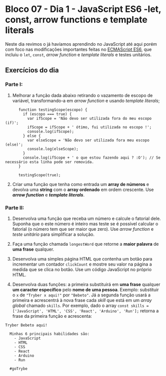# Bloco 07 - Dia 1 - JavaScript ES6 -let, const, arrow functions e template literals

Neste dia revimos o já havíamos aprendindo no JavaScript até aqui porém com foco nas modificações importantes feitas no [ECMAScript ES6](https://www.w3schools.com/js/js_es6.asp), que incluiu o `let`, `const`, *arrow function* e *template literals* e testes unitários. 

## Exercícios do dia

### Parte I:
1. Melhorar a função dada abaixo retirando o vazamento de escopo de variável, transformando-a em *arrow function* e usando *template literals*;
```
      function testingScope(escopo) {
        if (escopo === true) {
          var ifScope = 'Não devo ser utilizada fora do meu escopo (if)';
          ifScope = ifScope + ' ótimo, fui utilizada no escopo !';
          console.log(ifScope);
        } else {
          var elseScope = 'Não devo ser utilizada fora meu escopo (else)';
          console.log(elseScope);
        }
        console.log(ifScope + ' o que estou fazendo aqui ? :O'); // Se necessário esta linha pode ser removida.
      }

      testingScope(true);
```

2. Criar uma função que tenha como entrada um __array de números__ e devolva uma __string__ com o __array ordenado__ em ordem crescente. Use __*arrow function*__ e __*template literals*__.

### Parte II:
1. Desenvolva uma função que receba um número e calcule o fatorial dele. Suponha que o este número é inteiro mas teste se é possível calcular o fatorial (o número tem que ser maior que zero). Use *arrow function* e *teste unitário* para simplificar a solução.

2. Faça uma função chamada `longestWord` que retorne a __maior palavra__ de __uma frase__ qualquer.

3. Desenvolva uma simples página HTML que contenha um botão para incrementar um contador `clickCount` e mostre seu valor na página a medida que se clica no botão. Use um código JavaScript no próprio HTML.

4. Desenvolva duas funções: a primeira substituirá em __uma frase__ qualquer __um caracter específico__ pelo __nome de uma pessoa__. Exemplo: substituir o `x` de `"Tryber x aqui!"` por `"Bebeto"`. Já a segunda função usará a primeira e acrescentrá à nova frase cada _skill_ que está em um _array global_ chamado `skills`. Por exemplo, dado o array `const skills = ['JavaScript', 'HTML', 'CSS', 'React', 'Arduino', 'Run'];` retorna a frase da primeira função e acrescenta:
``` 
Tryber Bebeto aqui!

  Minhas 6 principais habilidades são:
    - JavaScript
    - HTML
    - CSS
    - React
    - Arduino
    - Run

  #goTrybe
```